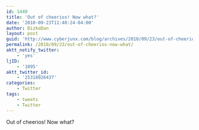 ```yaml
---
id: 1440
title: 'Out of cheerios! Now what?'
date: '2010-09-23T11:40:24-04:00'
author: DizkoDan
layout: post
guid: 'http://www.cyberjunx.com/blog/archives/2010/09/23/out-of-cheerios-now-what/'
permalink: /2010/09/23/out-of-cheerios-now-what/
aktt_notify_twitter:
    - 'yes'
ljID:
    - '1095'
aktt_twitter_id:
    - '25318026437'
categories:
    - Twitter
tags:
    - tweets
    - Twitter
---
```


Out of cheerios! Now what?